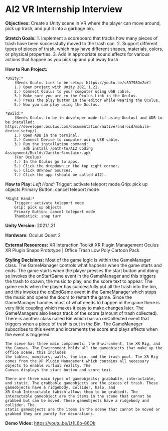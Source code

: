 # AI2 VR Internship Interview

**Objectives:** Create a Unity scene in VR where the player can move around, pick up trash, and put it into a
garbage bin.

**Stretch Goals:** 
	1. Implement a scoreboard that tracks how many pieces of trash have been successfully
	moved to the trash can.
	2. Support different types of pieces of trash, which may have different shapes, materials,
	colors, or physical properties.
	3. Add in appropriate sound effects for various actions that happen as you pick up and put
	away trash. 

**How to Run Project:**

	*Unity:*
		(Needs Oculus Link to be setup: https://youtu.be/sSD798Ov2oY)
		1.) Open project with Unity 2021.1.21.
		2.) Connect Oculus to your computer using USB cable.
		3.) Make sure you are in the Oculus Link in the Oculus.
		4.) Press the play button in the editor while wearing the Oculus.
		5.) Now you can play using the Oculus. 
		
	*Build:* 
		(Needs Oculus to be in developer mode (if using Oculus) and ADB to be installed: https://developer.oculus.com/documentation/native/android/mobile-device-setup/)
		1.) Open ADB in the terminal.
		2.) Connect Device to computer using USB cable.
		3.) Run the installation command: 
			adb install /path/to/AI2 Coding Assignment/Builds/JanitorSimulator.apk
		(For Oculus)
		4.) In the Oculus go to apps.
		5.) Click the dropdown in the top right corner.
		6.) Click Unknown Sources.
		7.) Click the app (should be called AI2).	

**How to Play:**
	*Left Hand:* 
		Trigger: activate teleport mode
		Grip: pick up objects
		Primary Button: cancel teleport mode

	*Right Hand:*
		Trigger: activate teleport mode
		Grip: pick up objects
		Primary Button: cancel teleport mode
		Thumbstick: snap turn

**Unity Version:**  2021.1.21

**Hardware:** Oculus Quest 2

**External Resources:** 
	XR Interaction Toolkit
	XR Plugin Management
	Oculus XR Plugin
	Snaps Prototype | Office
	Trash Low Poly Cartoon Pack

**Styling Decisions:**
	Most of the game logic is within the GameManager class. The GameManager controls what happens when the game starts and ends. The game starts when the player presses 
	the start button and doing so invokes the onStartGame event in the GameManager and this triggers the trash to spawn, the music to play, and the score text to appear.
	The game ends when the player has successfully put all the trash into the bin, and this invokes the onEndGame event in the GameManager which stops the music and opens 
	the doors to restart the game. Since the GameManager handles most of what needs to happen in the game there is very little coupling which makes it easy to make 
	changes later. The GameManagers also keeps track of the score (amount of trash collected). There is another class called Bin which has an onCollected event that 
	triggers when a piece of trash is put in the Bin. The GameManager subscribes to this event and increments the score and plays effects when the event is triggered. 

	The scene has three main components: the Environment, the XR Rig, and the Canvas. The Environment holds all the gameobjects that make up the office scene; this includes 
	the tables, monitors, walls, the bin, and the trash pool. The XR Rig comes from the XR Plugin Management which contains all necessary objects to enable virtual reality. The 
	Canvas displays the start button and score text.

	There are three main types of gameobjects; grabbable, interactable, and static. The grabbable gameobjects are the pieces of trash. These gameobjects have a ridgebody, collider, halo, and
	XR Grab Interactable (which allows them to be grabbed). The interactable gameobject are the items in the scene that cannot be grabbed but can be moved. These gameobjects have a ridgebody and collider. The 
	static gameobjects are the items in the scene that cannot be moved or grabbed they are purely for decorations. 

**Demo Video:** https://youtu.be/Lt1L6o-86Ok